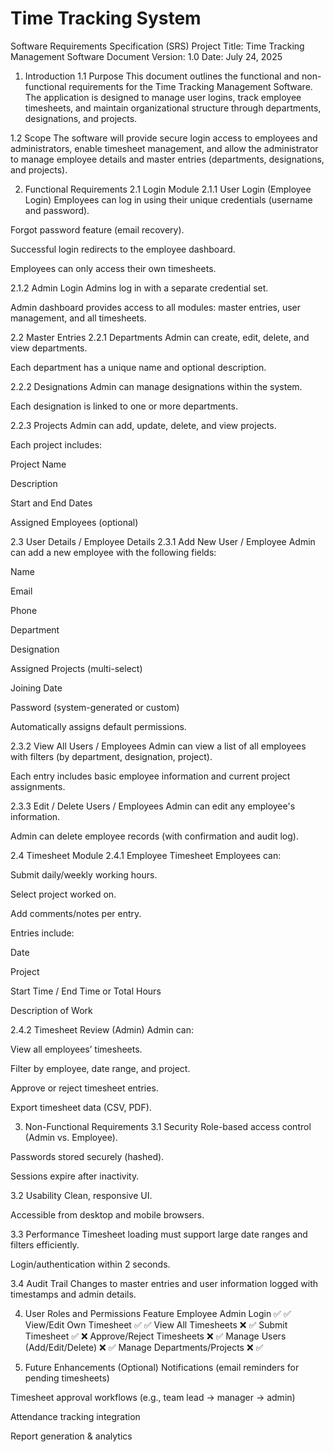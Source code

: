 # Time Tracking System
Software Requirements Specification (SRS)
Project Title: Time Tracking Management Software
Document Version: 1.0
Date: July 24, 2025

1. Introduction
1.1 Purpose
This document outlines the functional and non-functional requirements for the Time Tracking Management Software. The application is designed to manage user logins, track employee timesheets, and maintain organizational structure through departments, designations, and projects.

1.2 Scope
The software will provide secure login access to employees and administrators, enable timesheet management, and allow the administrator to manage employee details and master entries (departments, designations, and projects).

2. Functional Requirements
2.1 Login Module
2.1.1 User Login (Employee Login)
Employees can log in using their unique credentials (username and password).

Forgot password feature (email recovery).

Successful login redirects to the employee dashboard.

Employees can only access their own timesheets.

2.1.2 Admin Login
Admins log in with a separate credential set.

Admin dashboard provides access to all modules: master entries, user management, and all timesheets.

2.2 Master Entries
2.2.1 Departments
Admin can create, edit, delete, and view departments.

Each department has a unique name and optional description.

2.2.2 Designations
Admin can manage designations within the system.

Each designation is linked to one or more departments.

2.2.3 Projects
Admin can add, update, delete, and view projects.

Each project includes:

Project Name

Description

Start and End Dates

Assigned Employees (optional)

2.3 User Details / Employee Details
2.3.1 Add New User / Employee
Admin can add a new employee with the following fields:

Name

Email

Phone

Department

Designation

Assigned Projects (multi-select)

Joining Date

Password (system-generated or custom)

Automatically assigns default permissions.

2.3.2 View All Users / Employees
Admin can view a list of all employees with filters (by department, designation, project).

Each entry includes basic employee information and current project assignments.

2.3.3 Edit / Delete Users / Employees
Admin can edit any employee's information.

Admin can delete employee records (with confirmation and audit log).

2.4 Timesheet Module
2.4.1 Employee Timesheet
Employees can:

Submit daily/weekly working hours.

Select project worked on.

Add comments/notes per entry.

Entries include:

Date

Project

Start Time / End Time or Total Hours

Description of Work

2.4.2 Timesheet Review (Admin)
Admin can:

View all employees’ timesheets.

Filter by employee, date range, and project.

Approve or reject timesheet entries.

Export timesheet data (CSV, PDF).

3. Non-Functional Requirements
3.1 Security
Role-based access control (Admin vs. Employee).

Passwords stored securely (hashed).

Sessions expire after inactivity.

3.2 Usability
Clean, responsive UI.

Accessible from desktop and mobile browsers.

3.3 Performance
Timesheet loading must support large date ranges and filters efficiently.

Login/authentication within 2 seconds.

3.4 Audit Trail
Changes to master entries and user information logged with timestamps and admin details.

4. User Roles and Permissions
Feature	Employee	Admin
Login	✅	✅
View/Edit Own Timesheet	✅	✅
View All Timesheets	❌	✅
Submit Timesheet	✅	❌
Approve/Reject Timesheets	❌	✅
Manage Users (Add/Edit/Delete)	❌	✅
Manage Departments/Projects	❌	✅

5. Future Enhancements (Optional)
Notifications (email reminders for pending timesheets)

Timesheet approval workflows (e.g., team lead → manager → admin)

Attendance tracking integration

Report generation & analytics
